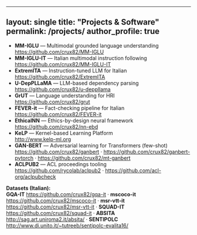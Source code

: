 
---
layout: single
title: "Projects & Software"
permalink: /projects/
author_profile: true
---

- **MM-IGLU** — Multimodal grounded language understanding  
  <https://github.com/crux82/MM-IGLU>
- **MM-IGLU-IT** — Italian multimodal instruction following  
  <https://github.com/crux82/MM-IGLU-IT>
- **ExtremITA** — Instruction-tuned LLM for Italian  
  <https://github.com/crux82/ExtremITA>
- **U-DepPLLaMA** — LLM-based dependency parsing  
  <https://github.com/crux82/u-deppllama>
- **GrUT** — Language understanding for HRI  
  <https://github.com/crux82/grut>
- **FEVER-it** — Fact-checking pipeline for Italian  
  <https://github.com/crux82/FEVER-it>
- **EthicalNN** — Ethics-by-design neural framework  
  <https://github.com/crux82/nn-ebd>
- **KeLP** — Kernel-based Learning Platform  
  <http://www.kelp-ml.org>
- **GAN-BERT** — Adversarial learning for Transformers (few-shot)  
  <https://github.com/crux82/ganbert> · <https://github.com/crux82/ganbert-pytorch> · <https://github.com/crux82/mt-ganbert>
- **ACLPUB2** — ACL proceedings tooling  
  <https://github.com/rycolab/aclpub2> · <https://github.com/acl-org/aclpubcheck>

**Datasets (Italian):**  
**GQA-IT** <https://github.com/crux82/gqa-it> · **mscoco-it** <https://github.com/crux82/mscoco-it> · 
**msr-vtt-it** <https://github.com/crux82/msr-vtt-it> · **SQUAD-IT** <https://github.com/crux82/squad-it> ·
**ABSITA** <http://sag.art.uniroma2.it/absita/> · **SENTIPOLC** <http://www.di.unito.it/~tutreeb/sentipolc-evalita16/>
